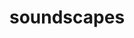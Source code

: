 # soundscapes

<!--

Deleted sounds:

Track1_StreamFast.mp3
Track72_Shower.mp3
LiftCargoBig3Starts.wav
Track18_StartOldBoat.mp3
CanyonRiverBirds.wav
OceanWavesCliffs.wav
04-Track4_DogSmall.mp3
27-Track27_RocksFalling.mp3

***

Sounds converted from wav to mp3:

StationCityBusy.wav
CricketsNightShape1.wav
AlleyChildrenLoud.wav
ConstrHeavyMachines1.wav
AlpsVillageTraffic.wav
CrowdMuseumAngryKid.wav
CrowdAirpCheckInA.wav

-->